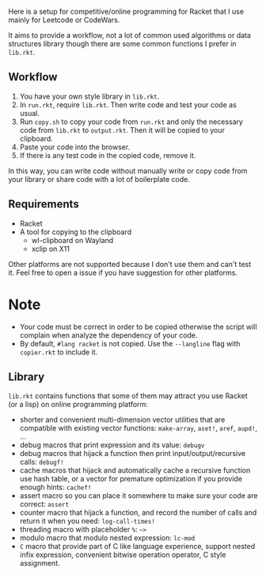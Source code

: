 Here is a setup for competitive/online programming for Racket that I use mainly for Leetcode or CodeWars.

It aims to provide a workflow, not a lot of common used algorithms or data structures library though there are some common functions I prefer in `lib.rkt`.

## Workflow

1. You have your own style library in `lib.rkt`.
2. In `run.rkt`, require `lib.rkt`. Then write code and test your code as usual.
3. Run `copy.sh` to copy your code from `run.rkt` and only the necessary code from `lib.rkt` to `output.rkt`. Then it will be copied to your clipboard.
4. Paste your code into the browser.
5. If there is any test code in the copied code, remove it.

In this way, you can write code without manually write or copy code from your library or share code with a lot of boilerplate code.

## Requirements

* Racket
* A tool for copying to the clipboard
  * wl-clipboard on Wayland
  * xclip on X11

Other platforms are not supported because I don't use them and can't test it. Feel free to open a issue if you have suggestion for other platforms.

# Note

* Your code must be correct in order to be copied otherwise the script will complain when analyze the dependency of your code.
* By default, `#lang racket` is not copied. Use the `--langline` flag with `copier.rkt` to include it.

## Library

`lib.rkt` contains functions that some of them may attract you use Racket (or a lisp) on online programming platform:

* shorter and convenient multi-dimension vector utilities that are compatible with existing vector functions: `make-array`, `aset!`, `aref`, `aupd!`, ...
* debug macros that print expression and its value: `debugv`
* debug macros that hijack a function then print input/output/recursive calls: `debugf!`
* cache macros that hijack and automatically cache a recursive function use hash table, or a vector for premature optimization if you provide enough hints: `cachef!`
* assert macro so you can place it somewhere to make sure your code are correct: `assert`
* counter macro that hijack a function, and record the number of calls and return it when you need: `log-call-times!`
* threading macro with placeholder `%`: `~>`
* modulo macro that modulo nested expression: `lc-mod`
* `C` macro that provide part of C like language experience, support nested infix expression, convenient bitwise operation operator, C style assignment.

